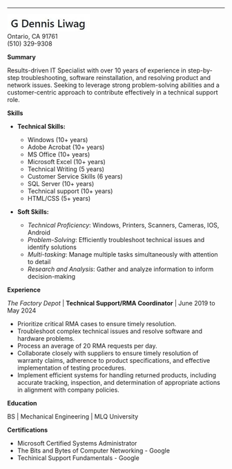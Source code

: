 <!-- data -->

---
![Active Resume](/GDLogo.jpg)\
Ontario, CA 91761 \
(510) 329-9308

**Summary**

Results-driven IT Specialist with over 10 years of experience in step-by-step troubleshooting, software reinstallation, and resolving product and network issues. Seeking to leverage strong problem-solving abilities and a customer-centric approach to contribute effectively in a technical support role. 


**Skills**

* **Technical Skills:**
    * Windows (10+ years)
    * Adobe Acrobat (10+ years)
    * MS Office (10+ years)
    * Microsoft Excel (10+ years)
    * Technical Writing (5 years)
    * Customer Service Skills (6 years)
    * SQL Server (10+ years)
    * Technical support (10+ years)
    * HTML/CSS (5+ years)
      
* **Soft Skills:**
    * _Technical Proficiency_: Windows, Printers, Scanners, Cameras, IOS, Android
    * _Problem-Solving_: Efficiently troubleshoot technical issues and identify solutions
    * _Multi-tasking_: Manage multiple tasks simultaneously with attention to detail
    * _Research and Analysis_: Gather and analyze information to inform decision-making

**Experience**

_The Factory Depot_ | **Technical Support/RMA Coordinator** | June 2019 to May 2024
 
*    Prioritize critical RMA cases to ensure timely resolution.
*    Troubleshoot complex technical issues and resolve software and hardware problems.
*    Process an average of 20 RMA requests per day.
*    Collaborate closely with suppliers to ensure timely resolution of warranty claims, adherence to product specifications, and effective implementation of testing procedures.
*   Implement efficient systems for handling returned products, including accurate tracking, inspection, and determination of appropriate actions in alignment with company policies.

**Education**

BS | Mechanical Engineering | MLQ University

**Certifications**

* Microsoft Certified Systems Administrator 
* The Bits and Bytes of Computer Networking - Google
* Techinical Support Fundamentals - Google




